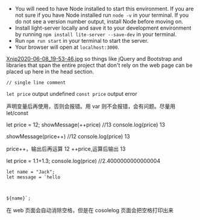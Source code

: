 - You will need to have Node installed to start this environment. If you are not sure if you have Node installed run `node -v` in your terminal. If you do not see a version number output, install Node before moving on.
- Install light-server locally and save it to your development environment by running `npm install lite-server --save-dev` in your terminal.
- Run `npm run start` in your terminal to start the server.
- Your browser will open at `localhost:3000`.

[Xnip2020-06-08_19-53-46.jpg](Xnip2020-06-08_19-53-46.jpg)
so things like jQuery and Bootstrap and libraries that span the entire project that don't rely on the web page can be placed up here in the head section.

`// single line comment`

<!-- /*
Detail complex logic...
Some algorithm.... */ -->

`let price` output undefined
`const price` output error

声明变量后再使用，否则会报错。用 var 则不会报错，会有问题。尽量用 let/const

let price = 12;
showMessage(++price) //13
console.log(price) 13

showMessage(price++) //12
console.log(price) 13

price++，输出后再运算 12
++price,运算后输出 13

let price = 1.1+1.3;
console.log(price)
//2.4000000000000004

```
let name = "Jack";
let message = `hello



${name}`;
```

在 web 页面会自动消除空格，但是在 cosolelog 页面会把空格打印出来

